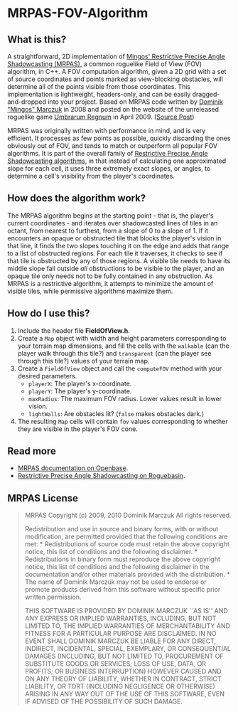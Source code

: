 # MRPAS-FOV-Algorithm

## What is this?
A straightforward, 2D implementation of [Mingos' Restrictive Precise Angle Shadowcasting (MRPAS)](https://openbase.com/js/mrpas/documentation), a common roguelike Field of View (FOV) algorithm, in C++. A FOV computation algorithm, given a 2D grid with a set of source coordinates and points marked as view-blocking obstacles, will determine all of the points visible from those coordinates. This implementation is lightweight, headers-only, and can be easily dragged-and-dropped into your project. Based on MRPAS code written by [Dominik "Mingos" Marczuk](http://www.roguebasin.com/index.php/User:Dominikmarczuk) in 2008 and posted on the website of the unreleased roguelike game [Umbrarum Regnum](http://www.roguebasin.com/index.php/Umbrarum_Regnum) in April 2009. ([Source Post](https://groups.google.com/g/rec.games.roguelike.development/c/rYm7HDIollM))

MRPAS was originally written with performance in mind, and is very efficient. It processes as few points as possible, quickly discarding the ones obviously out of FOV, and tends to match or outperform all popular FOV algorithms. It is part of the overall family of [Restrictive Precise Angle Shadowcasting algorithms](http://www.roguebasin.com/index.php/Restrictive_Precise_Angle_Shadowcasting), in that instead of calculating one approximated slope for each cell, it uses three extremely exact slopes, or angles, to determine a cell's visibility from the player's coordinates.

## How does the algorithm work?
The MRPAS algorithm begins at the starting point - that is, the player's current coordinates - and iterates over shadowcasted lines of tiles in an octant, from nearest to furthest, from a slope of 0 to a slope of 1. If it encounters an opaque or obstructed tile that blocks the player's vision in that line, it finds the two slopes touching it on the edge and adds that range to a list of obstructed regions. For each tile it traverses, it checks to see if that tile is obstructed by any of those regions. A visible tile needs to have its middle slope fall outside *all* obstructions to be visible to the player, and an opaque tile only needs not to be fully contained in any obstruction. As MRPAS is a restrictive algorithm, it attempts to minimize the amount of visible tiles, while permissive algorithms maximize them.

## How do I use this?
1. Include the header file **FieldOfView.h**.
2. Create a `Map` object with width and height parameters corresponding to your terrain map dimensions, and fill the cells with the `walkable` (can the player walk through this tile?) and `transparent` (can the player see through this tile?) values of your terrain map.
3. Create a `FieldOfView` object and call the `computeFOV` method with your desired parameters.
    - `playerX`: The player's x-coordinate.
    - `playerY`: The player's y-coordinate.
    - `maxRadius`: The maximum FOV radius. Lower values result in lower vision.
    - `lightWalls`: Are obstacles lit? (`false` makes obstacles dark.)
4. The resulting `Map` cells will contain `fov` values corresponding to whether they are visible in the player's FOV cone.

## Read more
- [MRPAS documentation on Openbase](https://openbase.com/js/mrpas/documentation).
- [Restrictive Precise Angle Shadowcasting on Roguebasin](http://www.roguebasin.com/index.php/Restrictive_Precise_Angle_Shadowcasting).

## MRPAS License

> MRPAS
> Copyright (c) 2009, 2010 Dominik Marczuk
> All rights reserved.
> 
> Redistribution and use in source and binary forms, with or without
> modification, are permitted provided that the following conditions are met:
>     * Redistributions of source code must retain the above copyright
>       notice, this list of conditions and the following disclaimer.
>     * Redistributions in binary form must reproduce the above copyright
>       notice, this list of conditions and the following disclaimer in the
>       documentation and/or other materials provided with the distribution.
>     * The name of Dominik Marczuk may not be used to endorse or promote products
>       derived from this software without specific prior written permission.
> 
> THIS SOFTWARE IS PROVIDED BY DOMINIK MARCZUK ``AS IS'' AND ANY
> EXPRESS OR IMPLIED WARRANTIES, INCLUDING, BUT NOT LIMITED TO, THE IMPLIED
> WARRANTIES OF MERCHANTABILITY AND FITNESS FOR A PARTICULAR PURPOSE ARE
> DISCLAIMED. IN NO EVENT SHALL DOMINIK MARCZUK BE LIABLE FOR ANY
> DIRECT, INDIRECT, INCIDENTAL, SPECIAL, EXEMPLARY, OR CONSEQUENTIAL DAMAGES
> (INCLUDING, BUT NOT LIMITED TO, PROCUREMENT OF SUBSTITUTE GOODS OR SERVICES;
> LOSS OF USE, DATA, OR PROFITS; OR BUSINESS INTERRUPTION) HOWEVER CAUSED AND
> ON ANY THEORY OF LIABILITY, WHETHER IN CONTRACT, STRICT LIABILITY, OR TORT
> (INCLUDING NEGLIGENCE OR OTHERWISE) ARISING IN ANY WAY OUT OF THE USE OF THIS
> SOFTWARE, EVEN IF ADVISED OF THE POSSIBILITY OF SUCH DAMAGE.

